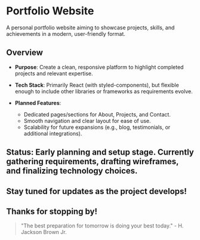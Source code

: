 # Portfolio Website

A personal portfolio website aiming to showcase projects, skills, and achievements in a modern, user-friendly format. 

## Overview

- **Purpose**: Create a clean, responsive platform to highlight completed projects and relevant expertise.

- **Tech Stack**: Primarily React (with styled-components), but flexible enough to include other libraries or frameworks as requirements evolve.

- **Planned Features**:
  - Dedicated pages/sections for About, Projects, and Contact.
  - Smooth navigation and clear layout for ease of use.
  - Scalability for future expansions (e.g., blog, testimonials, or additional integrations).


**Status**: Early planning and setup stage. Currently gathering requirements, drafting wireframes, and finalizing technology choices.
---

Stay tuned for updates as the project develops!
---
Thanks for stopping by!
---
>"The best preparation for tomorrow is doing your best today." - H. Jackson Brown Jr.
>
